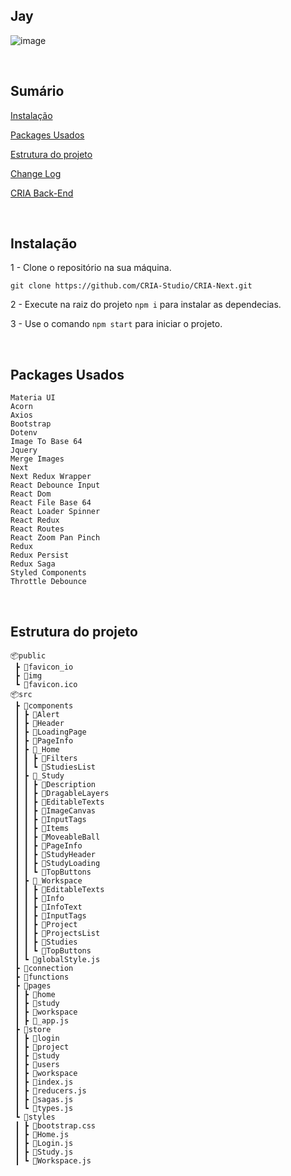 
## Jay

![image](https://user-images.githubusercontent.com/50970557/137419503-779b90e4-c5c8-4634-97d2-754651e7ad53.png)

<br/>

## Sumário

[Instalação](#instalação)

[Packages Usados](#packages-usados)

[Estrutura do projeto](#estrutura-do-projeto)

[Change Log](https://github.com/CRIA-Studio/CRIA-Next/blob/main/changelog.md)

[CRIA Back-End](https://github.com/CRIA-Studio/cria-back-end)

<br/>

## Instalação

1 - Clone o repositório na sua máquina.

```
git clone https://github.com/CRIA-Studio/CRIA-Next.git
```

2 - Execute na raiz do projeto `npm i` para instalar as dependecias.

3 - Use o comando `npm start` para iniciar o projeto.

<br/>

## Packages Usados

```
Materia UI
Acorn
Axios
Bootstrap
Dotenv
Image To Base 64
Jquery
Merge Images
Next
Next Redux Wrapper
React Debounce Input
React Dom
React File Base 64
React Loader Spinner
React Redux
React Routes
React Zoom Pan Pinch
Redux
Redux Persist
Redux Saga
Styled Components
Throttle Debounce
```
<br/>

## Estrutura do projeto

```
📦public
 ┣ 📂favicon_io
 ┣ 📂img
 ┗ 📜favicon.ico
📦src
 ┣ 📂components
 ┃ ┣ 📂Alert
 ┃ ┣ 📂Header
 ┃ ┣ 📂LoadingPage
 ┃ ┣ 📂PageInfo
 ┃ ┣ 📂_Home
 ┃ ┃ ┣ 📂Filters
 ┃ ┃ ┗ 📂StudiesList
 ┃ ┣ 📂_Study
 ┃ ┃ ┣ 📂Description
 ┃ ┃ ┣ 📂DragableLayers
 ┃ ┃ ┣ 📂EditableTexts
 ┃ ┃ ┣ 📂ImageCanvas
 ┃ ┃ ┣ 📂InputTags
 ┃ ┃ ┣ 📂Items
 ┃ ┃ ┣ 📂MoveableBall
 ┃ ┃ ┣ 📂PageInfo
 ┃ ┃ ┣ 📂StudyHeader
 ┃ ┃ ┣ 📂StudyLoading
 ┃ ┃ ┗ 📂TopButtons
 ┃ ┣ 📂_Workspace
 ┃ ┃ ┣ 📂EditableTexts
 ┃ ┃ ┣ 📂Info
 ┃ ┃ ┣ 📂InfoText
 ┃ ┃ ┣ 📂InputTags
 ┃ ┃ ┣ 📂Project
 ┃ ┃ ┣ 📂ProjectsList
 ┃ ┃ ┣ 📂Studies
 ┃ ┃ ┗ 📂TopButtons
 ┃ ┗ 📜globalStyle.js
 ┣ 📂connection
 ┣ 📂functions
 ┣ 📂pages
 ┃ ┣ 📂home
 ┃ ┣ 📂study
 ┃ ┣ 📂workspace
 ┃ ┣ 📜_app.js
 ┣ 📂store
 ┃ ┣ 📂login
 ┃ ┣ 📂project
 ┃ ┣ 📂study
 ┃ ┣ 📂users
 ┃ ┣ 📂workspace
 ┃ ┣ 📜index.js
 ┃ ┣ 📜reducers.js
 ┃ ┣ 📜sagas.js
 ┃ ┗ 📜types.js
 ┗ 📂styles
 ┃ ┣ 📜bootstrap.css
 ┃ ┣ 📜Home.js
 ┃ ┣ 📜Login.js
 ┃ ┣ 📜Study.js
 ┃ ┗ 📜Workspace.js
```


